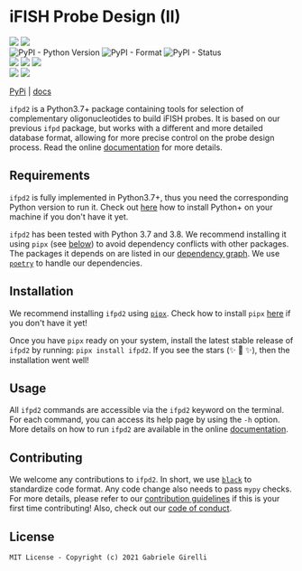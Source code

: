 # iFISH Probe Design (II)

![](https://img.shields.io/github/license/ggirelli/ifpd2.svg?style=flat)   ![](https://github.com/ggirelli/ifpd2/workflows/Python%20package/badge.svg?branch=main&event=push)  
![PyPI - Python Version](https://img.shields.io/pypi/pyversions/ifpd2) ![PyPI - Format](https://img.shields.io/pypi/format/ifpd2) ![PyPI - Status](https://img.shields.io/pypi/status/ifpd2)  
![](https://img.shields.io/github/release/ggirelli/ifpd2.svg?style=flat) ![](https://img.shields.io/github/release-date/ggirelli/ifpd2.svg?style=flat) ![](https://img.shields.io/github/languages/code-size/ggirelli/ifpd2.svg?style=flat)  
![](https://img.shields.io/github/watchers/ggirelli/ifpd2.svg?label=Watch&style=social) ![](https://img.shields.io/github/stars/ggirelli/ifpd2.svg?style=social)

[PyPi](https://pypi.org/project/ifpd2/) | [docs](https://ggirelli.github.io/ifpd2/)

`ifpd2` is a Python3.7+ package containing tools for selection of complementary oligonucleotides to build iFISH probes. It is based on our previous `ifpd` package, but works with a different and more detailed database format, allowing for more precise control on the probe design process. Read the online [documentation](https://ggirelli.github.io/ifpd2/) for more details.

## Requirements

`ifpd2` is fully implemented in Python3.7+, thus you need the corresponding Python version to run it. Check out [here](https://realpython.com/installing-python/) how to install Python+ on your machine if you don't have it yet.

`ifpd2` has been tested with Python 3.7 and 3.8. We recommend installing it using `pipx` (see [below](https://github.com/ggirelli/ifpd2#installation)) to avoid dependency conflicts with other packages. The packages it depends on are listed in our [dependency graph](https://github.com/ggirelli/ifpd2/network/dependencies). We use [`poetry`](https://github.com/python-poetry/poetry) to handle our dependencies.

## Installation

We recommend installing `ifpd2` using [`pipx`](https://github.com/pipxproject/pipx). Check how to install `pipx` [here](https://github.com/pipxproject/pipx#install-pipx) if you don't have it yet!

Once you have `pipx` ready on your system, install the latest stable release of `ifpd2` by running: `pipx install ifpd2`. If you see the stars (✨ 🌟 ✨), then the installation went well!

## Usage

All `ifpd2` commands are accessible via the `ifpd2` keyword on the terminal. For each command, you can access its help page by using the `-h` option. More details on how to run `ifpd2` are available in the online [documentation](https://ggirelli.github.io/ifpd2).

## Contributing

We welcome any contributions to `ifpd2`. In short, we use [`black`](https://github.com/psf/black) to standardize code format. Any code change also needs to pass `mypy` checks. For more details, please refer to our [contribution guidelines](https://github.com/ggirelli/ifpd2/blob/main/CONTRIBUTING.md) if this is your first time contributing! Also, check out our [code of conduct](https://github.com/ggirelli/ifpd2/blob/main/CODE_OF_CONDUCT.md).

## License

`MIT License - Copyright (c) 2021 Gabriele Girelli`
